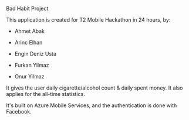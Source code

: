 Bad Habit Project
  
  This application is created for T2 Mobile Hackathon in 24 hours, by:
  - Ahmet Abak
  
  - Arinc Elhan
  
  - Engin Deniz Usta
  
  - Furkan Yilmaz
  
  - Onur Yilmaz
  
It gives the user daily cigarette/alcohol count & daily spent money. It also applies for the all-time statistics.
  
It's built on Azure Mobile Services, and the authentication is done with Facebook.
  
